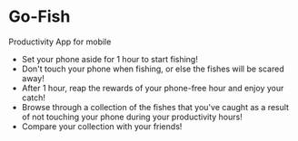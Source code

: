 # Go-Fish

Productivity App for mobile

- Set your phone aside for 1 hour to start fishing!
- Don't touch your phone when fishing, or else the fishes will be scared away!
- After 1 hour, reap the rewards of your phone-free hour and enjoy your catch!
- Browse through a collection of the fishes that you've caught as a result of not touching your phone during your productivity hours!
- Compare your collection with your friends!
